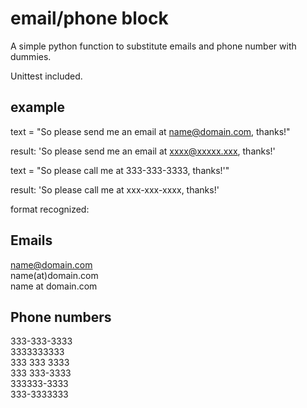 email/phone block
=================

A simple python function to substitute emails and phone number with dummies.

Unittest included.

example
-------

text = "So please send me an email at name@domain.com, thanks!"

result: 'So please send me an email at xxxx@xxxxx.xxx, thanks!'

text = "So please call me at 333-333-3333, thanks!'"

result: 'So please call me at xxx-xxx-xxxx, thanks!'

format recognized:

Emails
------
name@domain.com  
name(at)domain.com   
name at domain.com  
 
Phone numbers
-------------
333-333-3333  
3333333333  
333 333 3333  
333 333-3333  
333333-3333  
333-3333333    
